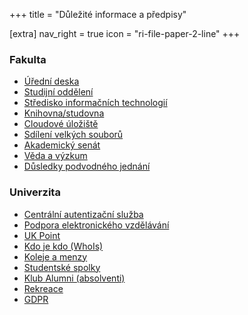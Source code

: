 +++
title = "Důležité informace a předpisy"

[extra]
nav_right = true
icon = "ri-file-paper-2-line"
+++

<div class="blocks"><div>

### Fakulta

- [Úřední deska](https://pedf.cuni.cz/PEDF-71.html)
- [Studijní oddělení](https://pedf.cuni.cz/PEDF-220.html)
- [Středisko informačních technologií](https://sit.pedf.cuni.cz/)
- [Knihovna/studovna](http://knihovna.pedf.cuni.cz/)
- [Cloudové úložiště](https://owncloud.cesnet.cz/)
- [Sdílení velkých souborů](https://filesender.cesnet.cz/)
- [Akademický senát](https://pedf.cuni.cz/PEDF-561.html)
- [Věda a výzkum](https://pedf.cuni.cz/PEDF-188.html)
- [Důsledky podvodného jednání](@/katedra/dpj.md)

</div><div>

### Univerzita

- [Centrální autentizační služba](https://ldapuser.cuni.cz/)
- [Podpora elektronického vzdělávání](https://dl.cuni.cz/)
- [UK Point](https://ukpoint.cuni.cz/)
- [Kdo je kdo (WhoIs)](https://is.cuni.cz/webapps/whois2)
- [Koleje a menzy](https://kam.cuni.cz/)
- [Studentské spolky](https://cuni.cz/UK-8518.html)  
- [Klub Alumni (absolventi)](https://cuni.cz/UK-16.html)
- [Rekreace](https://rekreace.cuni.cz/)
- [GDPR](https://cuni.cz/UK-9056.html)

</div></div>
